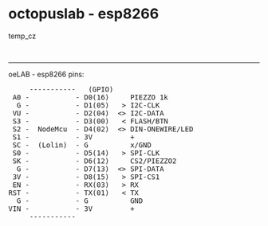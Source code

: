 # octopuslab - esp8266
temp_cz

<br />
<hr />
oeLAB - esp8266 pins:<br />
<pre>
     -----------   (GPIO)
 A0 -           - D0(16)     PIEZZO 1k 
  G -           - D1(05)   > I2C-CLK
 VU -           - D2(04)  <> I2C-DATA
 S3 -           - D3(00)   < FLASH/BTN
 S2 -  NodeMcu  - D4(02)  <> DIN-ONEWIRE/LED
 S1 -           - 3V         +
 SC -  (Lolin)  - G          x/GND
 S0 -           - D5(14)   > SPI-CLK
 SK -           - D6(12)     CS2/PIEZZO2  
  G -           - D7(13)  <> SPI-DATA
 3V -           - D8(15)   > SPI-CS1
 EN -           - RX(03)   > RX
RST -           - TX(01)   < TX
  G -           - G          GND
VIN -           - 3V         +
     -----------
</pre>
